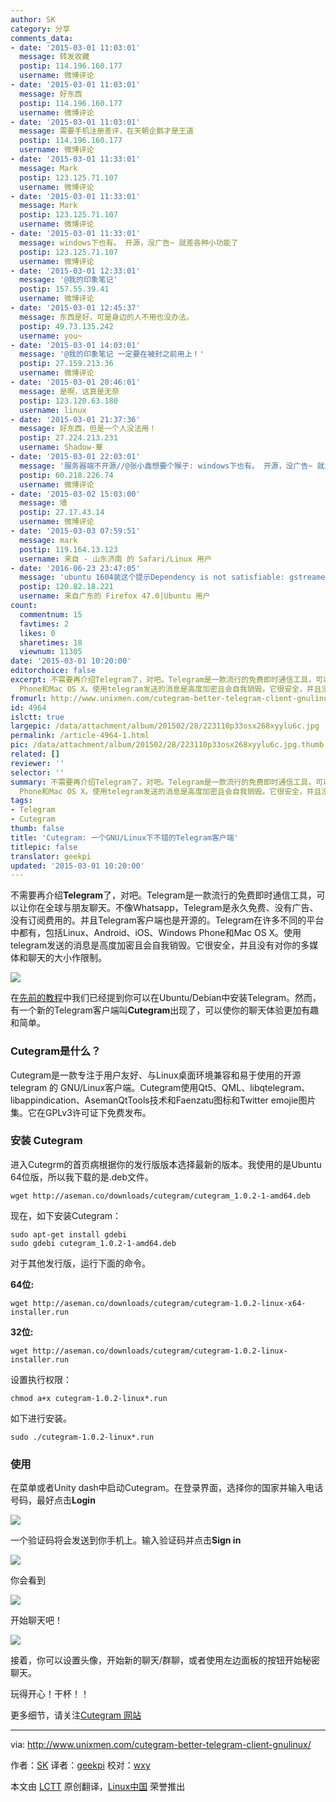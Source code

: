 ```yaml
---
author: SK
category: 分享
comments_data:
- date: '2015-03-01 11:03:01'
  message: 转发收藏
  postip: 114.196.160.177
  username: 微博评论
- date: '2015-03-01 11:03:01'
  message: 好东西
  postip: 114.196.160.177
  username: 微博评论
- date: '2015-03-01 11:03:01'
  message: 需要手机注册差评，在天朝企鹅才是王道
  postip: 114.196.160.177
  username: 微博评论
- date: '2015-03-01 11:33:01'
  message: Mark
  postip: 123.125.71.107
  username: 微博评论
- date: '2015-03-01 11:33:01'
  message: Mark
  postip: 123.125.71.107
  username: 微博评论
- date: '2015-03-01 11:33:01'
  message: windows下也有。 开源，没广告~ 就差各种小功能了
  postip: 123.125.71.107
  username: 微博评论
- date: '2015-03-01 12:33:01'
  message: '@我的印象笔记'
  postip: 157.55.39.41
  username: 微博评论
- date: '2015-03-01 12:45:37'
  message: 东西是好，可是身边的人不用也没办法。
  postip: 49.73.135.242
  username: you~
- date: '2015-03-01 14:03:01'
  message: '@我的印象笔记 一定要在被封之前用上！'
  postip: 27.159.213.36
  username: 微博评论
- date: '2015-03-01 20:46:01'
  message: 是啊，这真是无奈
  postip: 123.120.63.180
  username: linux
- date: '2015-03-01 21:37:36'
  message: 好东西，但是一个人没法用！
  postip: 27.224.213.231
  username: Shadow-華
- date: '2015-03-01 22:03:01'
  message: '服务器端不开源//@张小鑫想要个猴子: windows下也有。 开源，没广告~ 就差各种小功能了'
  postip: 60.218.226.74
  username: 微博评论
- date: '2015-03-02 15:03:00'
  message: 墙
  postip: 27.17.43.14
  username: 微博评论
- date: '2015-03-03 07:59:51'
  message: mark
  postip: 119.164.13.123
  username: 来自 - 山东济南 的 Safari/Linux 用户
- date: '2016-06-23 23:47:05'
  message: 'ubuntu 1604装这个提示Dependency is not satisfiable: gstreamer0.10-plugins-bad,然后我找了很多地方都找不到这个包.'
  postip: 120.82.18.221
  username: 来自广东的 Firefox 47.0|Ubuntu 用户
count:
  commentnum: 15
  favtimes: 2
  likes: 0
  sharetimes: 18
  viewnum: 11305
date: '2015-03-01 10:20:00'
editorchoice: false
excerpt: 不需要再介绍Telegram了，对吧。Telegram是一款流行的免费即时通信工具，可以让你在全球与朋友聊天。不像Whatsapp，Telegram是永久免费、没有广告、没有订阅费用的。并且Telegram客户端也是开源的。Telegram在许多不同的平台中都有，包括Linux、Android、iOS、Windows
  Phone和Mac OS X。使用telegram发送的消息是高度加密且会自我销毁。它很安全，并且没有对你的多媒体和聊天的大小作限制。  在先前的教程中我们已经提到你可以在Ubuntu/Debian中安装Telegram。然而，有一个新的Telegram客户端叫Cutegram出现了，可以使你的聊天体验更加有
fromurl: http://www.unixmen.com/cutegram-better-telegram-client-gnulinux/
id: 4964
islctt: true
largepic: /data/attachment/album/201502/28/223110p33osx268xyylu6c.jpg
permalink: /article-4964-1.html
pic: /data/attachment/album/201502/28/223110p33osx268xyylu6c.jpg.thumb.jpg
related: []
reviewer: ''
selector: ''
summary: 不需要再介绍Telegram了，对吧。Telegram是一款流行的免费即时通信工具，可以让你在全球与朋友聊天。不像Whatsapp，Telegram是永久免费、没有广告、没有订阅费用的。并且Telegram客户端也是开源的。Telegram在许多不同的平台中都有，包括Linux、Android、iOS、Windows
  Phone和Mac OS X。使用telegram发送的消息是高度加密且会自我销毁。它很安全，并且没有对你的多媒体和聊天的大小作限制。  在先前的教程中我们已经提到你可以在Ubuntu/Debian中安装Telegram。然而，有一个新的Telegram客户端叫Cutegram出现了，可以使你的聊天体验更加有
tags:
- Telegram
- Cutegram
thumb: false
title: 'Cutegram: 一个GNU/Linux下不错的Telegram客户端'
titlepic: false
translator: geekpi
updated: '2015-03-01 10:20:00'
---
```


不需要再介绍**Telegram**了，对吧。Telegram是一款流行的免费即时通信工具，可以让你在全球与朋友聊天。不像Whatsapp，Telegram是永久免费、没有广告、没有订阅费用的。并且Telegram客户端也是开源的。Telegram在许多不同的平台中都有，包括Linux、Android、iOS、Windows Phone和Mac OS X。使用telegram发送的消息是高度加密且会自我销毁。它很安全，并且没有对你的多媒体和聊天的大小作限制。


![](/data/attachment/album/201502/28/223110p33osx268xyylu6c.jpg)


在[先前的教程](http://www.unixmen.com/install-telegram-desktop-via-ppa/)中我们已经提到你可以在Ubuntu/Debian中安装Telegram。然而，有一个新的Telegram客户端叫**Cutegram**出现了，可以使你的聊天体验更加有趣和简单。


### Cutegram是什么？


Cutegram是一款专注于用户友好、与Linux桌面环境兼容和易于使用的开源 telegram 的 GNU/Linux客户端。Cutegram使用Qt5、QML、libqtelegram、libappindication、AsemanQtTools技术和Faenzatu图标和Twitter emojie图片集。它在GPLv3许可证下免费发布。


### 安装 Cutegram


进入Cutegrm的首页病根据你的发行版版本选择最新的版本。我使用的是Ubuntu 64位版，所以我下载的是.deb文件。



```
wget http://aseman.co/downloads/cutegram/cutegram_1.0.2-1-amd64.deb

```

现在，如下安装Cutegram：



```
sudo apt-get install gdebi
sudo gdebi cutegram_1.0.2-1-amd64.deb

```

对于其他发行版，运行下面的命令。


**64位:**



```
wget http://aseman.co/downloads/cutegram/cutegram-1.0.2-linux-x64-installer.run

```

**32位:**



```
wget http://aseman.co/downloads/cutegram/cutegram-1.0.2-linux-installer.run

```

设置执行权限：



```
chmod a+x cutegram-1.0.2-linux*.run

```

如下进行安装。



```
sudo ./cutegram-1.0.2-linux*.run

```

### 使用


在菜单或者Unity dash中启动Cutegram。在登录界面，选择你的国家并输入电话号码，最好点击**Login**


![](/data/attachment/album/201502/28/223113pvny2d0vz5u4pp2l.png)


一个验证码将会发送到你手机上。输入验证码并点击**Sign in**


![](/data/attachment/album/201502/28/223114so6pvcom3gvl163o.png)


你会看到


![](/data/attachment/album/201502/28/223119f093p00ojszng4zy.png)


开始聊天吧！


![](/data/attachment/album/201502/28/223124ommwmchmd9jfeddr.png)


接着，你可以设置头像，开始新的聊天/群聊，或者使用左边面板的按钮开始秘密聊天。


玩得开心！干杯！！


更多细节，请关注[Cutegram 网站](http://aseman.co/en/products/cutegram/)




---


via: <http://www.unixmen.com/cutegram-better-telegram-client-gnulinux/>


作者：[SK](http://www.unixmen.com/author/sk/) 译者：[geekpi](https://github.com/geekpi) 校对：[wxy](https://github.com/wxy)


本文由 [LCTT](https://github.com/LCTT/TranslateProject) 原创翻译，[Linux中国](http://linux.cn/) 荣誉推出